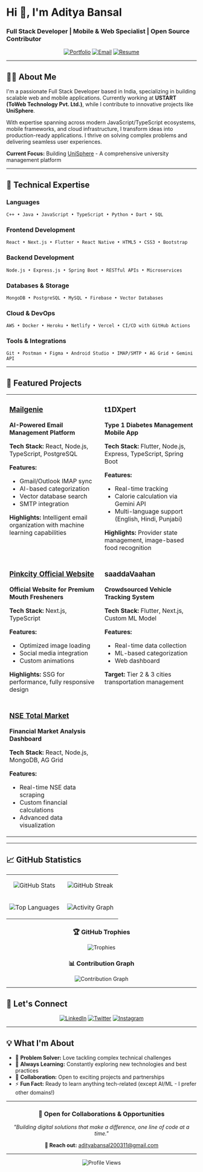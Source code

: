 # Hi 👋, I'm Aditya Bansal  

### Full Stack Developer | Mobile & Web Specialist | Open Source Contributor

<div align="center">
  
[![Portfolio](https://img.shields.io/badge/Portfolio-aditya--bansal.tech-4285F4?style=for-the-badge&logo=google-chrome&logoColor=white)](https://aditya-bansal.tech/)
[![Email](https://img.shields.io/badge/Email-adityabansal200311%40gmail.com-EA4335?style=for-the-badge&logo=gmail&logoColor=white)](mailto:adityabansal200311@gmail.com)
[![Resume](https://img.shields.io/badge/Resume-View%20PDF-0077B5?style=for-the-badge&logo=adobe-acrobat-reader&logoColor=white)](https://drive.google.com/file/d/1r6uKU6sIzTid9m__c_WF0r3761y7OVOc/view?usp=sharing)

</div>

---

## 👨‍💻 About Me

I'm a passionate Full Stack Developer based in India, specializing in building scalable web and mobile applications. Currently working at **USTART (ToWeb Technology Pvt. Ltd.)**, while I contribute to innovative projects like **UniSphere**.

With expertise spanning across modern JavaScript/TypeScript ecosystems, mobile frameworks, and cloud infrastructure, I transform ideas into production-ready applications. I thrive on solving complex problems and delivering seamless user experiences.

**Current Focus:** Building [UniSphere](https://unisphere.bmu.edu.in/) - A comprehensive university management platform

---

## 🚀 Technical Expertise

### Languages
```
C++ • Java • JavaScript • TypeScript • Python • Dart • SQL
```

### Frontend Development
```
React • Next.js • Flutter • React Native • HTML5 • CSS3 • Bootstrap
```

### Backend Development
```
Node.js • Express.js • Spring Boot • RESTful APIs • Microservices
```

### Databases & Storage
```
MongoDB • PostgreSQL • MySQL • Firebase • Vector Databases
```

### Cloud & DevOps
```
AWS • Docker • Heroku • Netlify • Vercel • CI/CD with GitHub Actions
```

### Tools & Integrations
```
Git • Postman • Figma • Android Studio • IMAP/SMTP • AG Grid • Gemini API
```

---

## 💼 Featured Projects

<table>
<tr>
<td width="50%" valign="top">

### [Mailgenie](https://mailgenie.aditya-bansal.tech)
**AI-Powered Email Management Platform**

**Tech Stack:** React, Node.js, TypeScript, PostgreSQL

**Features:**
- Gmail/Outlook IMAP sync
- AI-based categorization
- Vector database search
- SMTP integration

**Highlights:** Intelligent email organization with machine learning capabilities

</td>
<td width="50%" valign="top">

### t1DXpert
**Type 1 Diabetes Management Mobile App**

**Tech Stack:** Flutter, Node.js, Express, TypeScript, Spring Boot

**Features:**
- Real-time tracking
- Calorie calculation via Gemini API
- Multi-language support (English, Hindi, Punjabi)

**Highlights:** Provider state management, image-based food recognition

</td>
</tr>
<tr>
<td width="50%" valign="top">

### [Pinkcity Official Website](https://pinkcitymouthfresheners.com)
**Official Website for Premium Mouth Fresheners**

**Tech Stack:** Next.js, TypeScript

**Features:**
- Optimized image loading
- Social media integration
- Custom animations

**Highlights:** SSG for performance, fully responsive design

</td>
<td width="50%" valign="top">

### saaddaVaahan
**Crowdsourced Vehicle Tracking System**

**Tech Stack:** Flutter, Next.js, Custom ML Model

**Features:**
- Real-time data collection
- ML-based categorization
- Web dashboard

**Target:** Tier 2 & 3 cities transportation management

</td>
</tr>
<tr>
<td width="50%" valign="top">

### [NSE Total Market](https://nse-total-market.aditya-bansal.tech)
**Financial Market Analysis Dashboard**

**Tech Stack:** React, Node.js, MongoDB, AG Grid

**Features:**
- Real-time NSE data scraping
- Custom financial calculations
- Advanced data visualization

</td>
<td width="50%" valign="top">

</td>
</tr>
</table>

---

## 📈 GitHub Statistics

<div align="center">

<table>
<tr>
<td width="50%" align="center">
  
![GitHub Stats](https://github-readme-stats.vercel.app/api?username=simplyaditya&show_icons=true&locale=en&theme=radical&hide_border=true&include_all_commits=true&count_private=true)

</td>
<td width="50%" align="center">

![GitHub Streak](https://github-readme-streak-stats.herokuapp.com/?user=simplyaditya&theme=radical&hide_border=true)

</td>
</tr>
<tr>
<td width="50%" align="center">

![Top Languages](https://github-readme-stats.vercel.app/api/top-langs?username=simplyaditya&show_icons=true&locale=en&layout=compact&theme=radical&hide_border=true&langs_count=8)

</td>
<td width="50%" align="center">

![Activity Graph](https://github-readme-activity-graph.vercel.app/graph?username=simplyaditya&theme=redical&hide_border=true&area=true)

</td>
</tr>
</table>

### 🏆 GitHub Trophies

![Trophies](https://github-profile-trophy.vercel.app/?username=simplyaditya&theme=radical&no-frame=true&no-bg=true&row=1&column=7)

### 📊 Contribution Graph

![Contribution Graph](https://github-readme-activity-graph.vercel.app/graph?username=simplyaditya&bg_color=141321&color=ff0068&line=ff0068&point=ffffff&area=true&hide_border=true)

</div>

---

## 🤝 Let's Connect

<div align="center">

[![LinkedIn](https://img.shields.io/badge/LinkedIn-Connect-0077B5?style=for-the-badge&logo=linkedin&logoColor=white)](https://www.linkedin.com/in/aditya-bansal-developer)
[![Twitter](https://img.shields.io/badge/Twitter-Follow-1DA1F2?style=for-the-badge&logo=twitter&logoColor=white)](https://twitter.com/its_my_tweetz)
[![Instagram](https://img.shields.io/badge/Instagram-Follow-E4405F?style=for-the-badge&logo=instagram&logoColor=white)](https://instagram.com/imadityabansal)

</div>

---

## 💡 What I'm About

- 🎯 **Problem Solver:** Love tackling complex technical challenges
- 🌱 **Always Learning:** Constantly exploring new technologies and best practices
- 🤝 **Collaboration:** Open to exciting projects and partnerships
- ⚡ **Fun Fact:** Ready to learn anything tech-related (except AI/ML - I prefer other domains!)

---

<div align="center">

### 💬 Open for Collaborations & Opportunities

*"Building digital solutions that make a difference, one line of code at a time."*

**📧 Reach out:** adityabansal200311@gmail.com

</div>

---

<div align="center">
  <img src="https://komarev.com/ghpvc/?username=simplyaditya&label=Profile%20Views&color=0e75b6&style=flat" alt="Profile Views" />
</div>
